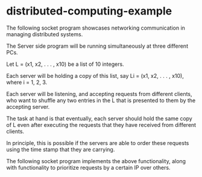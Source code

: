 # distributed-computing-example
The following socket program showcases networking communication in managing distributed systems.

The Server side program will be running simultaneously at three different PCs.

Let L = (x1, x2, . . . , x10) be a list of 10 integers.

Each server will be holding a copy of this list, say Li = (x1, x2, . . . , x10), where
i = 1, 2, 3.

Each server will be listening, and accepting requests from different clients, who
want to shuffle any two entries in the L that is presented to them by the
accepting server.

The task at hand is that eventually, each server should hold the same copy of L
even after executing the requests that they have received from different clients.

In principle, this is possible if the servers are able to order these requests using
the time stamp that they are carrying.

The following socket program implements the above functionality, along with functionality to prioritize requests by a certain IP over others.
